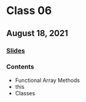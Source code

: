 # Class 06

## August 18, 2021

### [Slides](./slides/jsd-class-advanced-functions.pdf)

### Contents

- Functional Array Methods
- this
- Classes